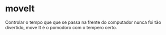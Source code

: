 # moveIt
Controlar o tempo que que se passa na frente do computador nunca foi tão divertido, move It é o pomodoro com o tempero certo.
